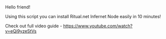 Hello friend!

Using this script you can install Ritual.net Infernet Node easily in 10 minutes!

Check out full video guide - https://www.youtube.com/watch?v=eQi9yzeStVs
